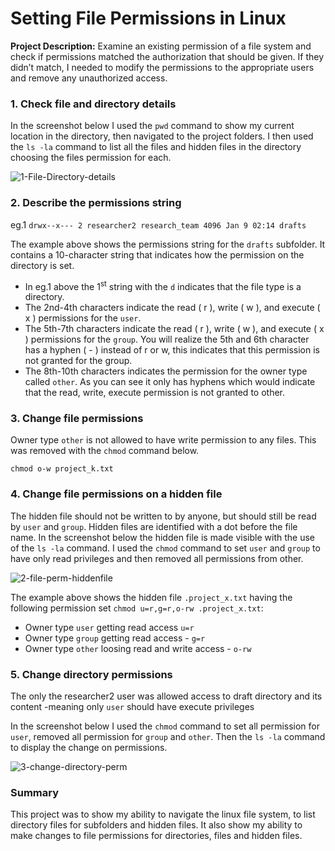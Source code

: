 # Setting File Permissions in Linux
**Project Description:** Examine an existing permission of a file system and check if permissions matched the authorization that should be given. 
If they didn’t match, I needed to modify the permissions to the appropriate users and remove any unauthorized access.

### 1. Check file and directory details
  In the screenshot below I used the `pwd` command to show my current location in the directory,
  then navigated to the project folders. I then used the `ls -la` command to list all the files and hidden
  files in the directory choosing the files permission for each.
  
![1-File-Directory-details](https://github.com/laroper/linux-file-permissions/assets/165287449/3766b808-f7af-428a-a6f0-a6385224b55a)

### 2. Describe the permissions string
eg.1 ``` drwx--x--- 2 researcher2 research_team 4096 Jan 9 02:14 drafts ```

The example above shows the permissions string for the `drafts` subfolder. It contains a 10-character string that indicates how the permission on the
directory is set. 
+ In eg.1 above the 1<sup>st</sup> string with the `d` indicates that the file type is a directory.
+ The 2nd-4th characters indicate the read ( r ), write ( w ), and execute ( x ) permissions for the `user`.
+ The 5th-7th characters indicate the read ( r ), write ( w ), and execute ( x ) permissions for the `group`.
  You will realize the 5th and 6th character has a hyphen ( - ) instead of r or w, this indicates that this permission is not granted for the group.
+ The 8th-10th characters indicates the permission for the owner type called `other`. As you can see it only has hyphens
  which would indicate that the read, write, execute permission is not granted to other.

### 3. Change file permissions
Owner type `other` is not allowed to have write permission to any files. This was removed with the `chmod` command below.
``` 
chmod o-w project_k.txt
```

### 4. Change file permissions on a hidden file
The hidden file should not be written to by anyone, but should still be read by `user` and `group`. Hidden files are identified with a dot before the file name.
In the screenshot below the hidden file is made visible with the use of the `ls -la` command. I used the `chmod` command to set `user` and `group` to have only
read privileges and then removed all permissions from other. 

![2-file-perm-hiddenfile](https://github.com/laroper/linux-file-permissions/assets/165287449/35dfe952-394b-4e67-81ea-e61f5490272e)

The example above shows the hidden file `.project_x.txt` having the following permission set ``` chmod u=r,g=r,o-rw .project_x.txt ```:
+ Owner type `user` getting read access  `u=r`
+ Owner type `group` getting read access - `g=r`
+ Owner type `other` loosing read and write access - `o-rw`
  
### 5. Change directory permissions
The only the researcher2 user was allowed access to draft directory and its content -meaning only `user` should have execute privileges

In the screenshot below I used the `chmod` command to set all permission for `user`, removed all permission for `group` and `other`. Then the `ls -la` command to
display the change on permissions.

![3-change-directory-perm](https://github.com/laroper/linux-file-permissions/assets/165287449/dd294294-c2d2-40f4-8356-e31eada6654b)

### Summary
This project was to show my ability to navigate the linux file system, to list directory files for subfolders and hidden files. It also show my ability to
make changes to file permissions for directories, files and hidden files.
